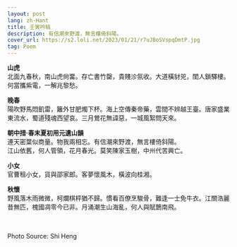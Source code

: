 ```yaml
---
layout: post
lang: zh-Hant
title: 壬寅吟稿
description: 有信潮來野渡，無言樓倚斜陽。
cover_url: https://s2.loli.net/2023/01/21/r7uJBoSVspqDmtP.jpg
tag: Poem
---
```


**山虎**   
北面九春秋，南山虎尙畱。存亡書竹罄，貴賤沴氛收。大道橫豺兕，閨人鎖驛樓。何當攜紫電，一解兆黎愁。

**晚春**   
陽吹野馬悶飢雷，籬外甘肥燭下杯。海上空傳秦帝藥，雲間不辨越王臺。唐家盛業東流水，蜀道殘魂西望哀。三月鶯花無諱惡，一城風絮問天來。

**朝中措·春末夏初用元遺山韻**   
連天密葉似商量。物我兩相忘。有信潮來野渡，無言樓倚斜陽。  
江山依舊，何人管領，花月春光。莫笑陳家玉樹，中州代苦興亡。

**小女**   
官曹租小女，貨與邵家郎。客夢懷風木，橫波向桂湘。

**秋懷**   
野風落木雨微微，柯爛棋枰猶不歸。慣看百僚烹駿骨，難逢一士免牛衣。江關浩麗昔無匹，槐國凋零今已非。月涌潮生山海亂，何人與賦鵲南飛。

&emsp;  
&emsp;  
Photo Source: Shi Heng


